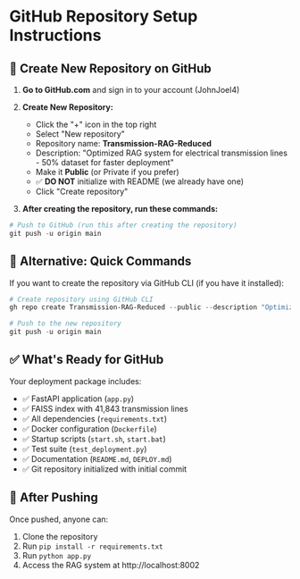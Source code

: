 # GitHub Repository Setup Instructions

## 🎯 Create New Repository on GitHub

1. **Go to GitHub.com** and sign in to your account (JohnJoel4)

2. **Create New Repository:**
   - Click the "+" icon in the top right
   - Select "New repository"
   - Repository name: **Transmission-RAG-Reduced**
   - Description: "Optimized RAG system for electrical transmission lines - 50% dataset for faster deployment"
   - Make it **Public** (or Private if you prefer)
   - ✅ **DO NOT** initialize with README (we already have one)
   - Click "Create repository"

3. **After creating the repository, run these commands:**

```powershell
# Push to GitHub (run this after creating the repository)
git push -u origin main
```

## 🚀 Alternative: Quick Commands

If you want to create the repository via GitHub CLI (if you have it installed):

```powershell
# Create repository using GitHub CLI
gh repo create Transmission-RAG-Reduced --public --description "Optimized RAG system for electrical transmission lines - 50% dataset"

# Push to the new repository
git push -u origin main
```

## ✅ What's Ready for GitHub

Your deployment package includes:
- ✅ FastAPI application (`app.py`)
- ✅ FAISS index with 41,843 transmission lines
- ✅ All dependencies (`requirements.txt`)
- ✅ Docker configuration (`Dockerfile`)
- ✅ Startup scripts (`start.sh`, `start.bat`)
- ✅ Test suite (`test_deployment.py`)
- ✅ Documentation (`README.md`, `DEPLOY.md`)
- ✅ Git repository initialized with initial commit

## 🎉 After Pushing

Once pushed, anyone can:
1. Clone the repository
2. Run `pip install -r requirements.txt`
3. Run `python app.py`
4. Access the RAG system at http://localhost:8002